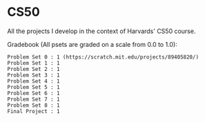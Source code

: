 # CS50
All the projects I develop in the context of Harvards' CS50 course.

Gradebook (All psets are graded on a scale from 0.0 to 1.0):
  
    Problem Set 0 : 1 (https://scratch.mit.edu/projects/89405820/)
    Problem Set 1 : 1
    Problem Set 2 : 1
    Problem Set 3 : 1
    Problem Set 4 : 1
    Problem Set 5 : 1
    Problem Set 6 : 1
    Problem Set 7 : 1
    Problem Set 8 : 1
    Final Project : 1
